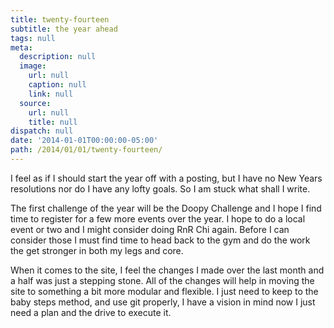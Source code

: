 ```yaml
---
title: twenty-fourteen
subtitle: the year ahead
tags: null
meta:
  description: null
  image:
    url: null
    caption: null
    link: null
  source:
    url: null
    title: null
dispatch: null
date: '2014-01-01T00:00:00-05:00'
path: /2014/01/01/twenty-fourteen/
---
```


I feel as if I should start the year off with a posting, but I have no New Years resolutions nor do I have any lofty goals. So I am stuck what shall I write.

The first challenge of the year will be the Doopy Challenge and I hope I find time to register for a few more events over the year. I hope to do a local event or two and I might consider doing RnR Chi again. Before I can consider those I must find time to head back to the gym and do the work the get stronger in both my legs and core.

When it comes to the site, I feel the changes I made over the last month and a half was just a stepping stone. All of the changes will help in moving the site to something a bit more modular and flexible. I just need to keep to the baby steps method, and use git properly, I have a vision in mind now I just need a plan and the drive to execute it.


